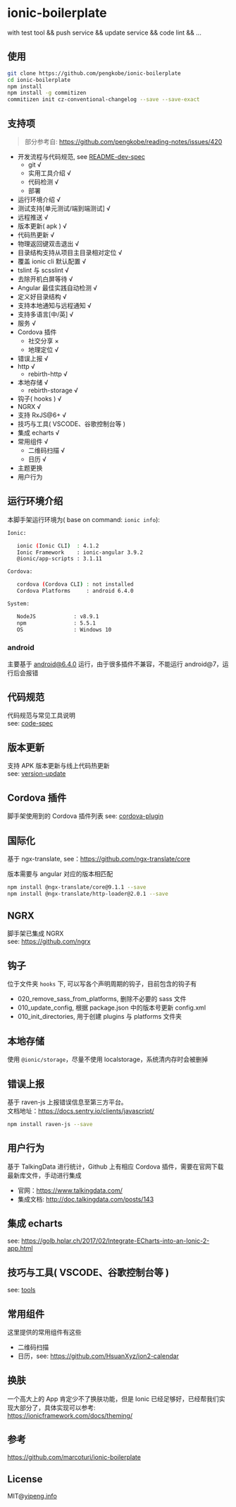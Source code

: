 # ionic-boilerplate

with test tool &amp;&amp; push service &amp;&amp; update service &amp;&amp; code lint &amp;&amp; ...

## 使用

```bash
git clone https://github.com/pengkobe/ionic-boilerplate
cd ionic-boilerplate
npm install
npm install -g commitizen
commitizen init cz-conventional-changelog --save --save-exact
```

## 支持项

> 部分参考自: https://github.com/pengkobe/reading-notes/issues/420

- 开发流程与代码规范, see [README-dev-spec](./doc/code-spec.md)
  - git √
  - 实用工具介绍 √
  - 代码检测 √
  - 部署
- 运行环境介绍 √
- 测试支持[单元测试/端到端测试] √
- 远程推送 √
- 版本更新( apk ) √
- 代码热更新 √
- 物理返回键双击退出 √
- 目录结构支持从项目主目录相对定位 √
- 覆盖 ionic cli 默认配置 √
- tslint 与 scsslint √
- 去除开机白屏等待 √
- Angular 最佳实践自动检测 √
- 定义好目录结构 √
- 支持本地通知与远程通知 √
- 支持多语言[中/英] √
- 服务 √
- Cordova 插件
  - 社交分享 ×
  - 地理定位 √
- 错误上报 √
- http √
  - rebirth-http √
- 本地存储 √
  - rebirth-storage √
- 钩子( hooks ) √
- NGRX √
- 支持 RxJS@6+ √
- 技巧与工具( VSCODE、谷歌控制台等 )
- 集成 echarts √
- 常用组件 √
  - 二维码扫描 √
  - 日历 √
- 主题更换
- 用户行为

## 运行环境介绍

本脚手架运行环境为( base on command: `ionic info`):

```bash
Ionic:

   ionic (Ionic CLI)  : 4.1.2
   Ionic Framework    : ionic-angular 3.9.2
   @ionic/app-scripts : 3.1.11

Cordova:

   cordova (Cordova CLI) : not installed
   Cordova Platforms     : android 6.4.0

System:

   NodeJS            : v8.9.1
   npm               : 5.5.1
   OS                : Windows 10
```

### android

主要基于 android@6.4.0 运行，由于很多插件不兼容，不能运行 android@7，运行后会报错

## 代码规范

代码规范与常见工具说明  
see: [code-spec](./doc/code-spec.md)

## 版本更新

支持 APK 版本更新与线上代码热更新  
see: [version-update](./doc/version-update.md)

## Cordova 插件

脚手架使用到的 Cordova 插件列表
see: [cordova-plugin](./doc/cordova-plugin.md)

## 国际化

基于 ngx-translate, see：https://github.com/ngx-translate/core

版本需要与 angular 对应的版本相匹配

```bash
npm install @ngx-translate/core@9.1.1 --save
npm install @ngx-translate/http-loader@2.0.1 --save
```

## NGRX

脚手架已集成 NGRX  
see: https://github.com/ngrx

## 钩子

位于文件夹 `hooks` 下, 可以写各个声明周期的钩子，目前包含的钩子有

- 020_remove_sass_from_platforms, 删除不必要的 sass 文件
- 010_update_config, 根据 package.json 中的版本号更新 config.xml
- 010_init_directories, 用于创建 plugins 与 platforms 文件夹

## 本地存储

使用 `@ionic/storage`，尽量不使用 localstorage，系统清内存时会被删掉

## 错误上报

基于 raven-js 上报错误信息至第三方平台。  
文档地址：https://docs.sentry.io/clients/javascript/

```bash
npm install raven-js --save
```

## 用户行为

基于 TalkingData 进行统计，Github 上有相应 Cordova 插件，需要在官网下载最新库文件，手动进行集成

- 官网：https://www.talkingdata.com/
- 集成文档: http://doc.talkingdata.com/posts/143

## 集成 echarts

see: https://golb.hplar.ch/2017/02/Integrate-ECharts-into-an-Ionic-2-app.html

## 技巧与工具( VSCODE、谷歌控制台等 )

see: [tools](./doc/tools.md)

## 常用组件

这里提供的常用组件有这些

- 二维码扫描
- 日历，see: https://github.com/HsuanXyz/ion2-calendar

## 换肤

一个高大上的 App 肯定少不了换肤功能，但是 Ionic 已经足够好，已经帮我们实现大部分了，具体实现可以参考:  
https://ionicframework.com/docs/theming/

## 参考

https://github.com/marcoturi/ionic-boilerplate

## License

MIT@[yipeng.info](https://yipeng.info)
